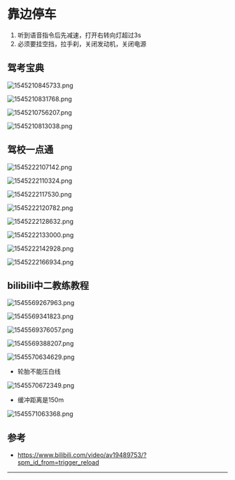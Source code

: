 # 靠边停车

1. 听到语音指令后先减速，打开右转向灯超过3s
2. 必须要挂空挡，拉手刹，关闭发动机，关闭电源

## 驾考宝典


![1545210845733.png](image/1545210845733.png)

![1545210831768.png](image/1545210831768.png)

![1545210756207.png](image/1545210756207.png)

![1545210813038.png](image/1545210813038.png)


## 驾校一点通

![1545222107142.png](image/1545222107142.png)

![1545222110324.png](image/1545222110324.png)

![1545222117530.png](image/1545222117530.png)

![1545222120782.png](image/1545222120782.png)

![1545222128632.png](image/1545222128632.png)

![1545222133000.png](image/1545222133000.png)

![1545222142928.png](image/1545222142928.png)

![1545222166934.png](image/1545222166934.png)




## bilibili中二教练教程

![1545569267963.png](image/1545569267963.png)

![1545569341823.png](image/1545569341823.png)

![1545569376057.png](image/1545569376057.png)

![1545569388207.png](image/1545569388207.png)

![1545570634629.png](image/1545570634629.png)

* 轮胎不能压白线

![1545570672349.png](image/1545570672349.png)

* 缓冲距离是150m

![1545571063368.png](image/1545571063368.png)




## 参考

* <https://www.bilibili.com/video/av19489753/?spm_id_from=trigger_reload>
---
